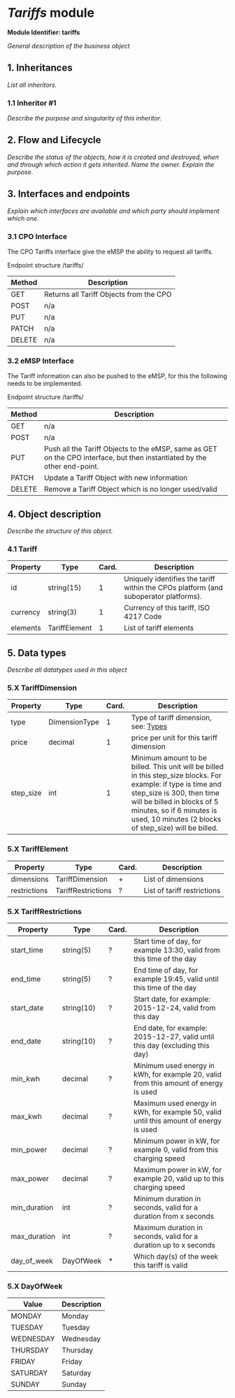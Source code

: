 # _Tariffs_ module

**Module Identifier: tariffs**

*General description of the business object*



## 1. Inheritances

*List all inheritors.*

### 1.1 Inheritor #1

*Describe the purpose and singularity of this inheritor.*



## 2. Flow and Lifecycle

*Describe the status of the objects, how it is created and destroyed,
when and through which action it gets inherited. Name the owner. Explain
the purpose.*




## 3. Interfaces and endpoints

*Explain which interfaces are available and which party should implement
which one.*


### 3.1 CPO Interface

The CPO Tariffs interface give the eMSP the ability to request all tariffs.

Endpoint structure /tariffs/

| Method   | Description                                          |
| -------- | ---------------------------------------------------- |
| GET      | Returns all Tariff Objects from the CPO              |
| POST     | n/a                                                  |
| PUT      | n/a                                                  |
| PATCH    | n/a                                                  |
| DELETE   | n/a                                                  |


### 3.2 eMSP Interface

The Tariff information can also be pushed to the eMSP, for this the following needs to be implemented.

Endpoint structure /tariffs/

| Method   | Description                                          |
| -------- | ---------------------------------------------------- |
| GET      | n/a                                                  |
| POST     | n/a                                                  |
| PUT      | Push all the Tariff Objects to the eMSP, same as GET on the CPO interface, but then instantiated by the other end-point. |
| PATCH    | Update a Tariff Object with new information          |
| DELETE   | Remove a Tariff Object which is no longer used/valid |



## 4. Object description

*Describe the structure of this object.*

### 4.1 Tariff

| Property        | Type          | Card. | Description                                                                           |
|-----------------|---------------|-------|---------------------------------------------------------------------------------------|
| id              | string(15)    | 1     | Uniquely identifies the tariff within the CPOs platform (and suboperator platforms).  |
| currency        | string(3)     | 1     | Currency of this tariff, ISO 4217 Code                                                |
| elements        | TariffElement | 1     | List of tariff elements                                                               |


## 5. Data types

*Describe all datatypes used in this object*

### 5.X TariffDimension

| Property        | Type          | Card. | Description                                      |
|-----------------|---------------|-------|--------------------------------------------------|
| type            | DimensionType | 1     | Type of tariff dimension, see: [Types](types.md) |
| price           | decimal       | 1     | price per unit for this tariff dimension         |
| step_size       | int           | 1     | Minimum amount to be billed. This unit will be billed in this step_size blocks. For example: if type is time and  step_size is 300, then time will be billed in blocks of 5 minutes, so if 6 minutes is used, 10 minutes (2 blocks of step_size) will be billed. |


### 5.X TariffElement

| Property        | Type               | Card. | Description                  |
|-----------------|--------------------|-------|------------------------------|
| dimensions      | TariffDimension    | +     | List of dimensions           |
| restrictions    | TariffRestrictions | ?     | List of tariff restrictions  |


### 5.X TariffRestrictions

| Property        | Type               | Card. | Description                                                                           |
|-----------------|--------------------|-------|---------------------------------------------------------------------------------------|
| start_time      | string(5)          | ?     | Start time of day, for example 13:30, valid from this time of the day                 |
| end_time        | string(5)          | ?     | End time of day, for example 19:45, valid until this time of the day                  |
| start_date      | string(10)         | ?     | Start date, for example: 2015-12-24, valid from this day                              |
| end_date        | string(10)         | ?     | End date, for example: 2015-12-27, valid until this day (excluding this day)          |
| min_kwh         | decimal            | ?     | Minimum used energy in kWh, for example 20, valid from this amount of energy is used  |                             
| max_kwh         | decimal            | ?     | Maximum used energy in kWh, for example 50, valid until this amount of energy is used |
| min_power       | decimal            | ?     | Minimum power in kW, for example 0, valid from this charging speed                    |
| max_power       | decimal            | ?     | Maximum power in kW, for example 20, valid up to this charging speed                  |
| min_duration    | int                | ?     | Minimum duration in seconds, valid for a duration from x seconds                      |
| max_duration    | int                | ?     | Maximum duration in seconds, valid for a duration up to x seconds                     |
| day_of_week     | DayOfWeek          | *     | Which day(s) of the week this tariff is valid                                         |


### 5.X DayOfWeek

| Value        | Description                                          |
| ------------ | ---------------------------------------------------- |
| MONDAY       | Monday                                               |
| TUESDAY      | Tuesday                                              |
| WEDNESDAY    | Wednesday                                            |
| THURSDAY     | Thursday                                             |
| FRIDAY       | Friday                                               |
| SATURDAY     | Saturday                                             |
| SUNDAY       | Sunday                                               |

